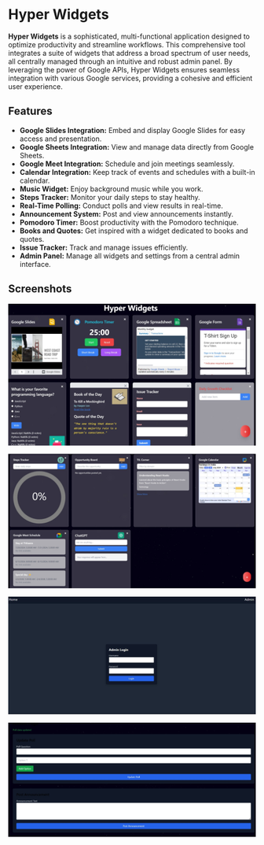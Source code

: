 # Hyper Widgets

**Hyper Widgets** is a sophisticated, multi-functional application designed to optimize productivity and streamline workflows. This comprehensive tool integrates a suite of widgets that address a broad spectrum of user needs, all centrally managed through an intuitive and robust admin panel. By leveraging the power of Google APIs, Hyper Widgets ensures seamless integration with various Google services, providing a cohesive and efficient user experience.

## Features

- **Google Slides Integration:** Embed and display Google Slides for easy access and presentation.
- **Google Sheets Integration:** View and manage data directly from Google Sheets.
- **Google Meet Integration:** Schedule and join meetings seamlessly.
- **Calendar Integration:** Keep track of events and schedules with a built-in calendar.
- **Music Widget:** Enjoy background music while you work.
- **Steps Tracker:** Monitor your daily steps to stay healthy.
- **Real-Time Polling:** Conduct polls and view results in real-time.
- **Announcement System:** Post and view announcements instantly.
- **Pomodoro Timer:** Boost productivity with the Pomodoro technique.
- **Books and Quotes:** Get inspired with a widget dedicated to books and quotes.
- **Issue Tracker:** Track and manage issues efficiently.
- **Admin Panel:** Manage all widgets and settings from a central admin interface.


## Screenshots

![Widgets](screenshots/widgets1.jpeg)

![Widgets](screenshots/widgets2.jpeg)

![Admin Login](screenshots/adminLogin.jpeg)

![Admin Panel](screenshots/adminPanel.jpeg)
